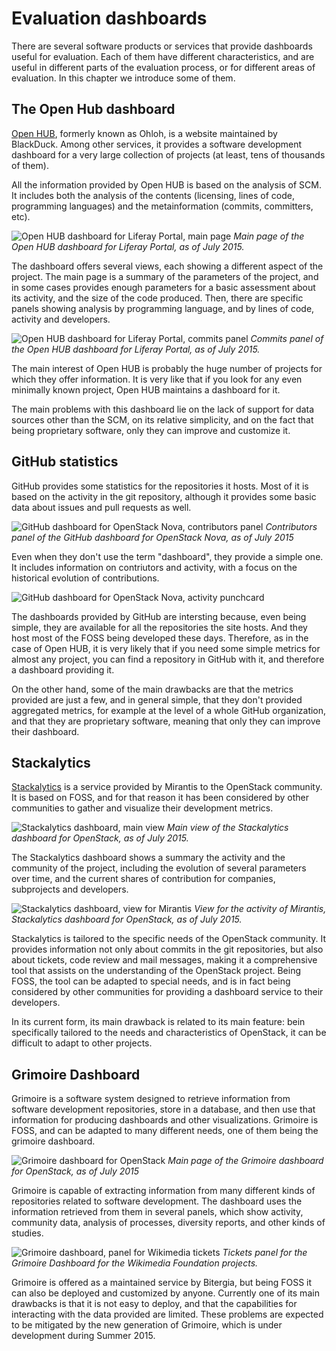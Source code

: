 # Evaluation dashboards

There are several software products or services that provide dashboards useful for evaluation. Each of them have different characteristics, and are useful in different parts of the evaluation process, or for different areas of evaluation. In this chapter we introduce some of them.

## The Open Hub dashboard

[Open HUB](http://openhub.net), formerly known as Ohloh, is a website maintained by BlackDuck. Among other services, it provides a software development dashboard for a very large collection of projects (at least, tens of thousands of them).

All the information provided by Open HUB is based on the analysis of SCM. It includes both the analysis of the contents (licensing, lines of code, programming languages) and the metainformation (commits, committers, etc).

![Open HUB dashboard for Liferay Portal, main page](openhub-liferay.png)
*Main page of the Open HUB dashboard for Liferay Portal, as of July 2015.*

The dashboard offers several views, each showing a different aspect of the project. The main page is a summary of the parameters of the project, and in some cases provides enough parameters for a basic assessment about its activity, and the size of the code produced. Then, there are specific panels showing analysis by programming language, and by lines of code, activity and developers.

![Open HUB dashboard for Liferay Portal, commits panel](openhub-liferay-commits.png)
*Commits panel of the Open HUB dashboard for Liferay Portal, as of July 2015.*

The main interest of Open HUB is probably the huge number of projects for which they offer information. It is very like that if you look for any even minimally known project, Open HUB maintains a dashboard for it.

The main problems with this dashboard lie on the lack of support for data sources other than the SCM, on its relative simplicity, and on the fact that being proprietary software, only they can improve and customize it.

## GitHub statistics

GitHub provides some statistics for the repositories it hosts. Most of it is based on the activity in the git repository, although it provides some basic data about issues and pull requests as well.

![GitHub dashboard for OpenStack Nova, contributors panel](github-contributors.png)
*Contributors panel of the GitHub dashboard for OpenStack Nova, as of July 2015*

Even when they don't use the term "dashboard", they provide a simple one. It includes information on contriutors and activity, with a focus on the historical evolution of contributions.

![GitHub dashboard for OpenStack Nova, activity punchcard](github-punchcard.png)

The dashboards provided by GitHub are intersting because, even being simple, they are available for all the repositories the site hosts. And they host most of the FOSS being developed these days. Therefore, as in the case of Open HUB, it is very likely that if you need some simple metrics for almost any project, you can find a repository in GitHub with it, and therefore a dashboard providing it.

On the other hand, some of the main drawbacks are that the metrics provided are just a few, and in general simple, that they don't provided aggregated metrics, for example at the level of a whole GitHub organization, and that they are proprietary software, meaning that only they can improve their dashboard.

## Stackalytics

[Stackalytics](http://mirantis.com) is a service provided by Mirantis to the OpenStack community. It is based on FOSS, and for that reason it has been considered by other communities to gather and visualize their development metrics.

![Stackalytics dashboard, main view](stackalitics-main.png)
*Main view of the Stackalytics dashboard for OpenStack, as of July 2015.*

The Stackalytics dashboard shows a summary the activity and the community of the project, including the evolution of several parameters over time, and the current shares of contribution for companies, subprojects and developers.

![Stackalytics dashboard, view for Mirantis](stackalytics-mirantis.png)
*View for the activity of Mirantis, Stackalytics dashboard for OpenStack, as of July 2015.*

Stackalytics is tailored to the specific needs of the OpenStack community. It provides information not only about commits in the git repositories, but also about tickets, code review and mail messages, making it a comprehensive tool that assists on the understanding of the OpenStack project. Being FOSS, the tool can be adapted to special needs, and is in fact being considered by other communities for providing a dashboard service to their developers.

In its current form, its main drawback is related to its main feature: bein specifically tailored to the needs and characteristics of OpenStack, it can be difficult to adapt to other projects.


## Grimoire Dashboard

Grimoire is a software system designed to retrieve information from software development repositories, store in a database, and then use that information for producing dashboards and other visualizations. Grimoire is FOSS, and can be adapted to many different needs, one of them being the grimoire dashboard.

![Grimoire dashboard for OpenStack](grimoire-openstack.png)
*Main page of the Grimoire dashboard for OpenStack, as of July 2015*

Grimoire is capable of extracting information from many different kinds of repositories related to software development. The dashboard uses the information retrieved from them in several panels, which show activity, community data, analysis of processes, diversity reports, and other kinds of studies. 

![Grimoire dashboard, panel for Wikimedia tickets](grimoire-tickets.png)
*Tickets panel for the Grimoire Dashboard for the Wikimedia Foundation projects.*

Grimoire is offered as a maintained service by Bitergia, but being FOSS it can also be deployed and customized by anyone. Currently one of its main drawbacks is that it is not easy to deploy, and that the capabilities for interacting with the data provided are limited. These problems are expected to be mitigated by the new generation of Grimoire, which is under development during Summer 2015.

